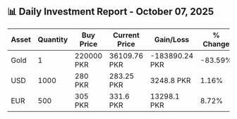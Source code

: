## 📊 Daily Investment Report - October 07, 2025

| Asset | Quantity | Buy Price | Current Price | Gain/Loss | % Change |
|-------|----------|-----------|----------------|------------|----------|
| Gold | 1 | 220000 PKR | 36109.76 PKR | -183890.24 PKR | -83.59% |
| USD | 1000 | 280 PKR | 283.25 PKR | 3248.8 PKR | 1.16% |
| EUR | 500 | 305 PKR | 331.6 PKR | 13298.1 PKR | 8.72% |
